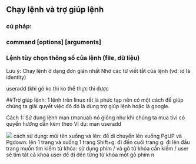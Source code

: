 ## Chạy lệnh và trợ giúp lệnh

### cú pháp:

### command      [options]       [arguments]
### Lệnh		tùy chọn	thông số của lệnh (file, dữ liệu)
 
Lưu ý:  Chạy lệnh ở dạng đơn giản nhất 
	Nhớ các từ viết tắt của lệnh (vd: id là identity)
	
useradd (khi gõ ko thì ko thể thực thi được
	
##Trợ giúp lệnh:
1 lệnh trên linux rất là phức tạp nên có một cách để giúp chúng ta giải quyết việc đó đó là dùng trợ giúp lệnh hoặc là google.

Cách 1: Sử dụng lệnh man (manual) nó giống như khi chúng ta mua tivi có quyển hướng dẫn kèm theo
 Ví dụ: man useradd
 
<img src=https://i.imgur.com/BLQJZ4O.png>
cách sử dụng:
mũi tên xuống và lên: để di chuyển lên xuống
PgUP và Pgdown: lên 1 trang và xuống 1 trang
Shift+g: đi đến cuối trang
g: đi lên đầu trang
muốn tìm kiếm từ khóa: 
sử dụng phím / và gõ từ khóa cần kiếm
/ user sẽ tìm tất cả khóa user
để đi đến từng từ khóa một gõ phím n

 
